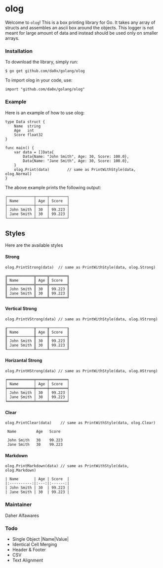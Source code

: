 # olog
Welcome to `olog`! This is a box printing library for Go. It takes any array of structs and assembles an ascii box around the objects. This logger is not meant for large amount of data and instead should be used only on smaller arrays.
### Installation
To download the library, simply run:
```
$ go get github.com/da0x/golang/olog
```
To import olog in your code, use:
```
import "github.com/da0x/golang/olog"
```
### Example
Here is an example of how to use olog:
```
type Data struct {
	Name  string
	Age   int
	Score float32
}

func main() {
	var data = []Data{
		Data{Name: "John Smith", Age: 30, Score: 100.0},
		Data{Name: "Jane Smith", Age: 30, Score: 100.0},
	}
	olog.Print(data)        // same as PrintWithStyle(data, olog.Normal)
}
```
The above example prints the following output:
```
┌────────────┬─────┬────────┐
│ Name       │ Age │ Score  │
├────────────┼─────┼────────┤
│ John Smith │ 30  │ 99.223 │
│ Jane Smith │ 30  │ 99.223 │
└────────────┴─────┴────────┘
```
## Styles
Here are the available styles
#### Strong
```
olog.PrintStrong(data)  // same as PrintWithStyle(data, olog.Strong)
```
```
╔════════════╦═════╦════════╗
║ Name       ║ Age ║ Score  ║
╠════════════╬═════╬════════╣
║ John Smith ║ 30  ║ 99.223 ║
║ Jane Smith ║ 30  ║ 99.223 ║
╚════════════╩═════╩════════╝
```
#### Vertical Strong 
```
olog.PrintVStrong(data) // same as PrintWithStyle(data, olog.VStrong)
```
```
╓────────────╥─────╥────────╖
║ Name       ║ Age ║ Score  ║
╟────────────╫─────╫────────╢
║ John Smith ║ 30  ║ 99.223 ║
║ Jane Smith ║ 30  ║ 99.223 ║
╙────────────╨─────╨────────╜
```
#### Horizantal Strong
```
olog.PrintHStrong(data) // same as PrintWithStyle(data, olog.HStrong)
```
```
╒════════════╤═════╤════════╕
│ Name       │ Age │ Score  │
╞════════════╪═════╪════════╡
│ John Smith │ 30  │ 99.223 │
│ Jane Smith │ 30  │ 99.223 │
╘════════════╧═════╧════════╛
```
#### Clear
```
olog.PrintClear(data)    // same as PrintWithStyle(data, olog.Clear)
```
```                       
 Name         Age   Score 
                          
 John Smith   30    99.223
 Jane Smith   30    99.223
```                       
#### Markdown
```
olog.PrintMarkdown(data) // same as PrintWithStyle(data, olog.Markdown)
```
```
| Name       | Age | Score  |
|:----------:|:---:|:------:|
| John Smith | 30  | 99.223 |
| Jane Smith | 30  | 99.223 |
```
### Maintainer
Daher Alfawares
### Todo
- Single Object |Name|Value|
- Identical Cell Merging
- Header & Footer
- CSV
- Text Alignment
